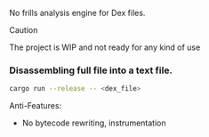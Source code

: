 No frills analysis engine for Dex files. 

> [!CAUTION]
> The project is WIP and not ready for any kind of use

### Disassembling full file into a text file.
```bash
cargo run --release -- <dex_file>
```

Anti-Features:
- No bytecode rewriting, instrumentation



